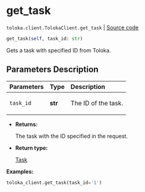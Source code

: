# get_task
`toloka.client.TolokaClient.get_task` | [Source code](https://github.com/Toloka/toloka-kit/blob/v0.1.24/src/client/__init__.py#L44)

```python
get_task(self, task_id: str)
```

Gets a task with specified ID from Toloka.

## Parameters Description

| Parameters | Type | Description |
| :----------| :----| :-----------|
`task_id`|**str**|<p>The ID of the task.</p>

* **Returns:**

  The task with the ID specified in the request.

* **Return type:**

  [Task](toloka.client.task.Task.md)

**Examples:**

```python
toloka_client.get_task(task_id='1')
```
